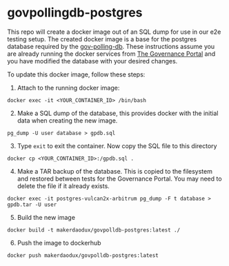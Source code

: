# govpollingdb-postgres

This repo will create a docker image out of an SQL dump for use in our e2e testing setup. The created docker image is a base for the postgres database required by the [gov-polling-db](https://github.com/makerdao/gov-polling-db). These instructions assume you are already running the docker services from [The Governance Portal](https://github.com/makerdao/governance-portal-v2) and you have modified the database with your desired changes.

To update this docker image, follow these steps:

1. Attach to the running docker image:

```
docker exec -it <YOUR_CONTAINER_ID> /bin/bash
```

2. Make a SQL dump of the database, this provides docker with the initial data when creating the new image.

```
pg_dump -U user database > gpdb.sql

```

3. Type `exit` to exit the container. Now copy the SQL file to this directory

```
docker cp <YOUR_CONTAINER_ID>:/gpdb.sql .
```

4. Make a TAR backup of the database. This is copied to the filesystem and restored between tests for the Governance Portal. You may need to delete the file if it already exists.

```
docker exec -it postgres-vulcan2x-arbitrum pg_dump -F t database > gpdb.tar -U user
```

5. Build the new image

```
docker build -t makerdaodux/govpolldb-postgres:latest ./
```

6. Push the image to dockerhub

```
docker push makerdaodux/govpolldb-postgres:latest
```
